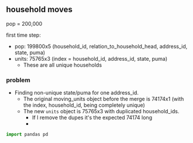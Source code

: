 
## household moves
pop = 200,000

first time step:
- pop: 199800x5 (household_id, relation_to_household_head, address_id, state, puma)
- units: 75765x3 (index = household_id, address_id, state, puma)
	- These are all unique households

### problem
- Finding non-unique state/puma for one address_id.
	- The original moving_units object before the merge is 74174x1 (with the index, household_id, being completely unique)
	- The new `units` object is 75765x3 with duplicated household_ids.
		- If I remove the dupes it's the expected 74174 long
		- 


``` python
import pandas pd
```

